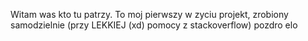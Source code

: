 Witam was kto tu patrzy.
To moj pierwszy w zyciu projekt, zrobiony samodzielnie (przy LEKKIEJ (xd) pomocy z stackoverflow)
pozdro elo
